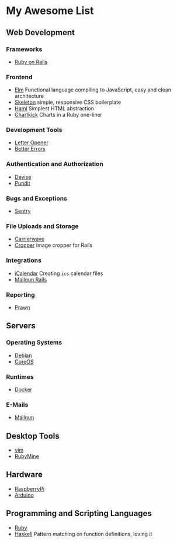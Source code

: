 # My Awesome List

## Web Development

### Frameworks

- [Ruby on Rails](http://rubyonrails.org/)

### Frontend

- [Elm](http://elm-lang.org) Functional language compiling to JavaScript, easy and clean architecture
- [Skeleton](http://getskeleton.com/) simple, responsive CSS boilerplate
- [Haml](http://haml.info) Simplest HTML abstraction
- [Chartkick](https://www.chartkick.com) Charts in a Ruby one-liner

### Development Tools

- [Letter Opener](https://github.com/ryanb/letter_opener)
- [Better Errors](https://github.com/charliesome/better_errors)

### Authentication and Authorization

- [Devise](https://github.com/plataformatec/devise)
- [Pundit](https://github.com/elabs/pundit)

### Bugs and Exceptions

- [Sentry](https://sentry.io)

### File Uploads and Storage

- [Carrierwave](https://github.com/carrierwaveuploader/carrierwave)
- [Cropper](https://github.com/cristianbica/cropper-rails) Image cropper for Rails

### Integrations

- [iCalendar](https://github.com/icalendar/icalendar) Creating `ics` calendar files
- [Mailgun Rails](https://github.com/jorgemanrubia/mailgun_rails)

### Reporting

- [Prawn](https://github.com/prawnpdf/prawn)

## Servers

### Operating Systems

- [Debian](https://www.debian.org)
- [CoreOS](https://coreos.com)

### Runtimes

- [Docker](https://www.docker.com)

### E-Mails

- [Mailgun](https://www.mailgun.com)

## Desktop Tools

- [vim](http://www.vim.org)
- [RubyMine](https://www.jetbrains.com/ruby/)

## Hardware

- [RaspberryPi](https://www.raspberrypi.org)
- [Arduino](https://www.arduino.cc)

## Programming and Scripting Languages

- [Ruby](https://www.ruby-lang.org)
- [Haskell](https://www.haskell.org) Pattern matching on function definitions, loving it

